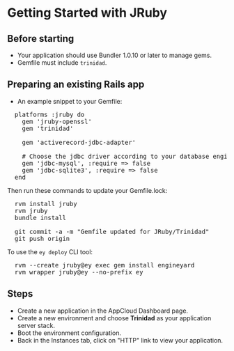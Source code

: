 # Getting Started with JRuby

## Before starting

  * Your application should use Bundler 1.0.10 or later to manage gems.
  * Gemfile must include `trinidad`.

## Preparing an existing Rails app

- An example snippet to your Gemfile:

<pre>
  platforms :jruby do
    gem 'jruby-openssl'
    gem 'trinidad'

    gem 'activerecord-jdbc-adapter'

    # Choose the jdbc driver according to your database engine
    gem 'jdbc-mysql', :require => false
    gem 'jdbc-sqlite3', :require => false
  end
</pre>

Then run these commands to update your Gemfile.lock:

<pre>
  rvm install jruby
  rvm jruby
  bundle install

  git commit -a -m "Gemfile updated for JRuby/Trinidad"
  git push origin
</pre>

To use the `ey deploy` CLI tool:

<pre>
  rvm --create jruby@ey exec gem install engineyard
  rvm wrapper jruby@ey --no-prefix ey
</pre>

## Steps

  - Create a new application in the AppCloud Dashboard page.
  - Create a new environment and choose **Trinidad** as your application server stack.
  - Boot the environment configuration.
  - Back in the Instances tab, click on "HTTP" link to view your application.
